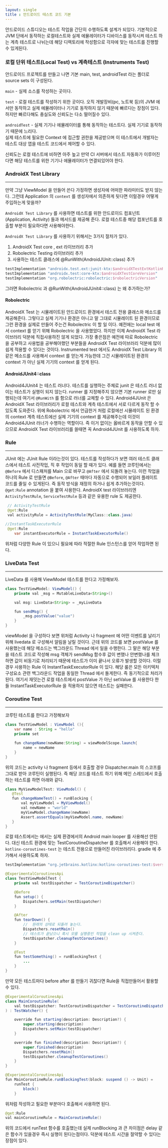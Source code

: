 ```yaml
---
layout: single
title : 안드로이드 테스트 코드 기본
---
```


안드로이드 스튜디오는 테스트 작업을 간단히 수행하도록 설계가 되있다. 기본적으로 JVM 단에서 동작하는
로컬테스트와 실제 에뮬레이터가 디바이스를 동작시켜 테스트 하는 계측 테스트로 나뉘는데 해당 디렉토리에
작성함으로 각자에 맞는 테스트를 진행할 수 있게된다.

### 로컬 단위 테스트(Local Test) vs 계측테스트 (Instruments Test)

안드로이드 프로젝트를 만들고 나면 기본 main, test,  androidTest 라는 폴더로 source sets 이 구성된다.

`main` - 실제 소스를 작성하는 곳이다. 

`test` - 로컬 테스트를 작성하기 위한 곳이다. 오직 개발장비(pc, 노트북 등)의 JVM 에서만 동작하고
실제 에뮬레이터나 기기로 동작하지 않기 때문에 빠르다는 장점이 있다. 하지만 빠르다해도 충실도와 신뢰도는 다소 떨어질수 있다.

`androidTest` - 실제 기기나 에뮬레이터를 통해 동작하는 테스트다. 실제 기기로 동작하기 때문에 느리다.   
실제 테스트에 필요한 Context 에 접근할 권한을 제공받으며 이 테스트에서 개발자는 테스트 대상 앱을 테스트 코드에서 제어할 수 있다. 

신뢰도는 로컬 테스트에 비하면 아주 높고 만약 CI 서버에서 테스트 자동화가 이루어진다면 해당 테스트를 위한 기기나 에뮬레이터가 연결되있어야 한다. 


### AndroidX Test Library
---
만약 그냥 ViewModel 을 만들어 쓴다 가정하면 생성자에 어떠한 파라미터도 받지 않는다. 그런데 Application 의
`context` 를 생성자에서 의존하게 됫다면 이럴경우 어떻게 주입하는게 맞을까? 

`AndroidX Test Library` 를 사용하면 테스트를 위한 안드로이드 컴포넌트 (Application, Activity) 들과 메서드를 제공해 준다. 로컬 테스트중 해당 컴포넌트를 호출할 부분이 필요하다면 사용해야한다.

`AndroidX Test Library` 를 사용하기 위해서는 3가지 절차가 있다.

1. AndroidX Test core , ext 라이브러리 추가
2. Robolectric Testing 라이브러리 추가
3. 사용하는 테스트 클래스에 @RunWith(AndroidJUnit::class) 추가


```gradle
testImplementation "androidx.test.ext:junit-ktx:$androidXTestExtKotlinRunnerVersion"
testImplementation "androidx.test:core-ktx:$androidXTestCoreVersion"
testImplementation "org.robolectric:robolectric:$robolectricVersion"
```

그러면 Robolectric 과 @RunWith(AndroidJUnit4::class) 는 왜 추가하는가?

#### Robolectric

AndroidX Test 는 시뮬레이트된 안드로이드 환경에서 테스트 전용 클래스와 메소드를 제공해준다.
그렇다고 실제 기기나 환경은 아니고 말 그대로 시뮬레이트 된 환경이므로 그런 환경을 실제로 만들어 주는건
Robolectric 이 할 일 이다. 예전에는 local test 에서 context 를 얻기 위해 Robolectric 을 사용했었다. 
하지만 이제 AndroidX Test 라이브러리 덕분에 직접사용하진 않게 되었다. 가장 좋은점은 예전에 따로 Robolectric 을 공부하고 사용법을 공부해야했던 부분들을 AndroidX Test 라이브러리 덕분에 많이 쉽게 적용할 수 있다는 것이다. Instrumented test 에서도 AndroidX Test Library 의 같은 메소드를 사용해서 context 를 얻는게 가능한데 그건 시뮬레이트된 환경의 context 가 아닌 실제 기기의 context 를 얻게 된다.

#### AndroidJUnit4::class

Android4JUnit4 는 테스트 러너다. 테스트를 실행하는 주체로 junit 은 테스트 러너 없이는 테스트가 실행이 되지 않는다. runner 를 지정해주지 않으면 기본 runner 로만 실행되는데 여기서 `@RunWith` 를 함으로 러너를 교체할 수 있다. Android4JUnit 은 AndroidX Test 라이브러리가 로컬 테스트와 계측 테스트에서 서로 다르게 동작 할 수 있도록 도와준다. 위에 Robolectric 에서 언급한거 처럼 로컬에선 시뮬레이트 된 환경의 context 
계측 테스트에선 실제 기기의 context 를 제공해주는데 이것이 Android4JUnit 러너가 수행하는 역할이다. 
즉 이거 없이는 옳바르게 동작을 안할 수 있으므로 AndroidX Test 라이브러리를 쓸때면 꼭 Android4JUnit 를 사용하도록 하자.

### Rule
---

JUnit 에는 JUnit Rule 이라는것이 있다. 테스트를 작성하다가 보면 여러 테스트 클래스에서 테스트 사전작업,
직 후 작업이 동일 할 때가 있다. 예를 들면 코루틴에서는 `@Before` 에서 디스패처를 Main 으로 바꾸고
`@After` 에서 되돌려 놓는다. 이런 작업을 하나의 Rule 로 만들면 `@Before`, `@After` 때마다 자동으로 수행되어 보일러 플레이트 코드를 줄일 수 있게된다.  즉 동작 방식을 재정의 하거나 쉽게 추가하는것이다. 
`@get:Rule` annotation 을 붙여 사용한다. 
AndroidX test 라이브러리엔 `ActivityTestRule`, `ServiceTestRule` 등과 같은 유용한 rule 도 제공한다.

```java
 // ActivityTestRule
 @get:Rule
 val activityRule = ActivityTestRule(MyClass::class.java)

//InstantTaskExecutorRule
 @get:Rule
    var instantExecutorRule = InstantTaskExecutorRule()
```


위처럼 다양한 Rule 이 있으니 필요에 따라 적절한 Rule 인스턴스를 얻어 작업하면 된다.


### LiveData Test
---
LiveData 를 사용해 ViewModel 테스트를 한다고 가정해보자. 

```java
class TestViewModel: ViewModel() {
    private val _msg = MutableLiveData<String>()

    val msg: LiveData<String> = _myLiveData

    fun sendMsg() {
        _msg.postValue("value")
    }
}
```

viewModel 을 구성하다 보면 위처럼 Activity 나 fragment 에 어떤 이벤트를 날리기 위해 livedata 로 구성해서 
알림을 날릴 것이다. 근데 위의 코드를 보면 postValue 를 사용했는데 해당 메소드는 백그라운드 Thread 에서 일을 수행한다. 그 말은 해당 부분을 테스트 코드로 작성해 msg 객체가 sendMsg 함수후 값이 변했나 안변했나를 
체크하면 값이 비동기로 처리되기 때문에 테스트가 이미 끝나서 오류가 발생할 것이다. 이럴경우 사용하는 Rule 이
InstantTaskExecutorRule 이 있다. 해당 룰은 모든 아키텍처 구성요소 관련 백그라운드 작업을 동일한 Thread 에서 돌게한다. 즉 동기적으로 처리가 된다. 여기서 재밋는건 로컬 테스트에서 postValue 가 아닌 setValue 를 사용한다 한들 InstantTaskExecutorRule 을 적용하지 않으면 테스트는 실패한다. 

### Coroutine Test
---
코루틴 테스트를 한다고 가정해보자

```java
class TestViewModel : ViewModel (){
    var name : String = "hello"
    private set

    fun changeName(newName:String) = viewModelScope.launch{
        name = newName
    }
}
```

위의 코드는 activity 나 fragment 등에서 호출할 경우 Dispatcher.main 의 스코프를 그대로 받아
코루틴이 실행된다. 즉 해당 코드를 테스트 하기 위해 메인 스레드에서 호출하는 테스트를 하면 아래와 같다.

```java
class MyViewModelTest: ViewModel() {
   @Test
   fun changeNameTest() = runBlocking {
       val myViewModel = MyViewModel()
       val newName = "world"
       myViewModel.changeName(newName)
       Assert.assertEquals(myViewModel.name, newName)
   }
}
```

로컬 테스트에서는 에서는 실제 환경에서의  Android main looper 를 사용해선 안된다. 대신 테스트 환경에 맞는 TestCoroutineDispatcher 를 호출해서 사용해야 한다. `kotlinx-coroutines-test` 는 테스트 전용으로 만들어진 라이브러리다. gradle 에 추가해서 사용하도록 하자.

```gradle
testImplementation "org.jetbrains.kotlinx:kotlinx-coroutines-test:$version"
```

```java
@ExperimentalCoroutinesApi
class TestViewModelTest {
    private val testDispatcher = TestCoroutineDispatcher()

    @Before
    fun setup() {
        Dispatchers.setMain(testDispatcher)
    }

    @After
    fun tearDown() {
        //  원래의 상태로 되돌려 놓는다.
        Dispatchers.resetMain()
        // 테스트가 끝났으니 혹시 모를 실행중인 작업을 clean up 시켜준다.
        testDispatcher.cleanupTestCoroutines()
    }

    @Test
    fun testSomething() = runBlockingTest {
        ...
    }
}
```

만약 모든 테스트마다 before after 를 만들기 귀찮다면 Rule을 직접만들어서 활용할 수 있다.

```java
@ExperimentalCoroutinesApi
class MainCoroutineRule(
    val testDispatcher: TestCoroutineDispatcher = TestCoroutineDispatcher()
) : TestWatcher() {

    override fun starting(description: Description?) {
        super.starting(description)
        Dispatchers.setMain(testDispatcher)
    }

    override fun finished(description: Description?) {
        super.finished(description)
        Dispatchers.resetMain()
        testDispatcher.cleanupTestCoroutines()
    }
}

@ExperimentalCoroutinesApi
fun MainCoroutineRule.runBlockingTest(block: suspend () -> Unit) =
    runTest { 
        block()
    }
```

위처럼 작성하고 필요한 부분마다 호출해서 사용하면 된다.

```java
@get:Rule
val mainCoroutineRule = MainCoroutineRule()
```

위의 코드에서 runTest 함수를 호출했는데 실제 runBlocking 과  큰 차이점은  delay 같은 함수가 있을경우 즉시 실행이 된다는점이다. 덕분에 테스트 시간을 절약할 수 있다는 장점이 있다.

